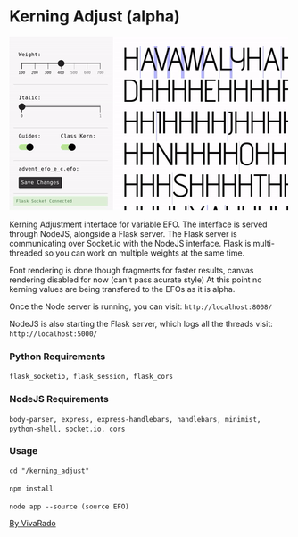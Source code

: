 Kerning Adjust (alpha)
===================

![Screenshot](https://github.com/VivaRado/VRD-Typography-Library/blob/master/Lib/kerning_adjust/assets/img/kerning_adjust_preview.gif)

Kerning Adjustment interface for variable EFO.
The interface is served through NodeJS, alongside a Flask server.
The Flask server is communicating over Socket.io with the NodeJS interface.
Flask is multi-threaded so you can work on multiple weights at the same time.

Font rendering is done though fragments for faster results, canvas rendering disabled for now (can't pass acurate style)
At this point no kerning values are being transfered to the EFOs as it is alpha.

Once the Node server is running, you can visit: ```http://localhost:8008/```

NodeJS is also starting the Flask server, which logs all the threads visit: ```http://localhost:5000/```

### Python Requirements

```flask_socketio, flask_session, flask_cors```

### NodeJS Requirements

```body-parser, express, express-handlebars, handlebars, minimist, python-shell, socket.io, cors```

### Usage

```
cd "/kerning_adjust"

npm install

node app --source (source EFO)
```

[By VivaRado](https://www.vivarado.com)
